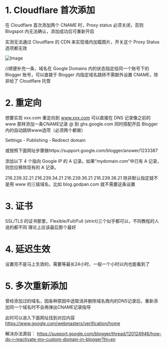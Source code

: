 # 1. Cloudflare 首次添加 
在 Cloudflare 首次添加两个 CNAME 时，Proxy status 必须关闭，否则 Blogspot 内无法确认，添加成功后可重新开启

实测无法通过 Cloudflare 的 CDN 来实现墙内加载图片，开关这个 Proxy Status 选项都无效

![Image](https://github.com/user-attachments/assets/3b4eb855-cff5-498c-9b42-d618bad0eecc)

//顺便补充一条，域名在 Google Domains 内的状态指定给同一个账号下的 Blogger 账号，可以直接于 Blogger 内指定域名跳转不需额外设置 CNAME，除非给了 Cloudflare 托管


# 2. 重定向
想要实现 xxx.com 重定向到 www.xxx.com
可以直接在 DNS 记录像之前的 www 那样添加一条CNAME记录 @ 到 ghs.google.com 同时搭配开启 Blogger 内的自动跳转www选项（必须两个都做）

Settings - Publishing - Redirect domain

或按照下面网址步骤做https://support.google.com/blogger/answer/1233387

添加以下 4 个指向 Google IP 的 A 记录。如果“mydomain.com”中已有 A 记录，则您应移除现有的 A 记录。

216.239.32.21
216.239.34.21
216.239.36.21
216.239.38.21
除非默认指定就不是用 www 的三级域名，比如 blog.godpan.com 就不需要这条设置


# 3. 证书
SSL/TLS 的证书那里，Flexible/Full/Full (strict)三个似乎都可以，不同教程的人说的都不同
理论上应该最后那个最好


# 4. 延迟生效
设置完不是马上生效的，需要等最长24小时，一般一个小时以内也能看到了


# 5. 多次重新添加
曾经添加过的域名，因各种原因中途取消并删除域名商内的DNS记录后，重新添加同一个域名时不会再弹出CNAME记录指导

此时可以进入下面网址找到对应内容
https://www.google.com/webmasters/verification/home

解决办法源自：
https://support.google.com/blogger/thread/120124946/how-do-i-reactivate-my-custom-domain-in-blogger?hl=en